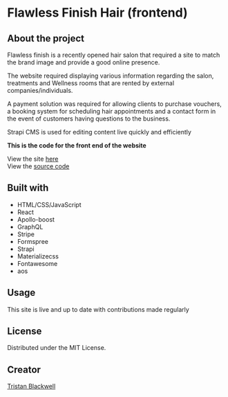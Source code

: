# Flawless Finish Hair (frontend)

## About the project

Flawless finish is a recently opened hair salon that required a site to match the brand image and provide a good online presence.

The website required displaying various information regarding the salon, treatments and Wellness rooms that are rented by external companies/individuals.

A payment solution was required for allowing clients to purchase vouchers, a booking system for scheduling hair appointments and a contact form in the event of customers having questions to the business.

Strapi CMS is used for editing content live quickly and efficiently

**This is the code for the front end of the website**

View the site [here]
<br>
View the [source code]

[here]: https://www.flawlessfinishhair.co.uk/
[source code]: https://github.com/TristanBlackwell/flawlessfinish_frontend

## Built with

- HTML/CSS/JavaScript
- React
- Apollo-boost
- GraphQL
- Stripe
- Formspree
- Strapi
- Materializecss
- Fontawesome
- aos

## Usage

This site is live and up to date with contributions made regularly

## License

Distributed under the MIT License.

## Creator

[Tristan Blackwell](https://github.com/TristanBlackwell)

